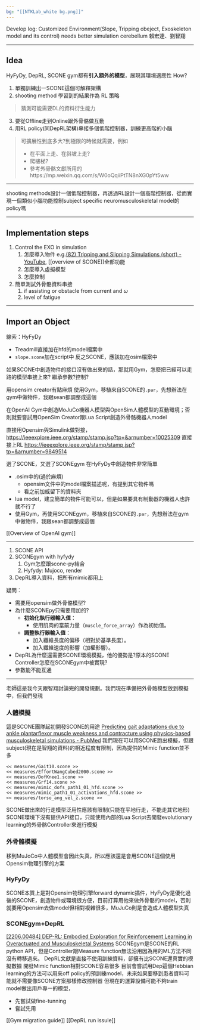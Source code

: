 ```yaml
---
bg: "[[NTKLab_white bg.png]]"
---
```


<style>
    .reveal {
        font-family: 'Times New Roman', '標楷體';
        font-size: 30px;
        text-align: left;
        color: black;
        background-size: cover;
        background-position: center;
    }
	.reveal h1,
	.reveal h2,
	.reveal h3,
	.reveal h4,
	.reveal h5,
	.reveal h6 {
	  font-family: 'Times New Roman', '標楷體';
	  color: black;
	  %%text-transform: lowercase%%;
	  text-transform: capitalize;
	}
	.with-border{
		border: 1px solid red;
	}
</style>
<grid drag="60 10" drop="-3 40">
Develop log: Customized Environment(Slope, Tripping obeject, Exoskeleton model and its control) needs better simulation cerebellum
<!-- element style="font-size: 35px;align: left; text-align: left;color: white"-->
</grid>

<grid drag="50 10" drop="40 70">
賴宏達、劉智翔
<!-- element style="font-size: 40px;align: right; text-align: right"-->
</grid>

<!-- slide bg="../NTKLab_white bg_cover_resize.png"-->

---
## Idea
HyFyDy, DepRL, SCONE gym都有**引入額外的模型**，展現其環境適應性
How?
1. 單獨訓練出一SCONE這個可解釋架構
2. shooting method 學習到的結果作為 RL 策略
>猜測可能需要DL的資料衍生能力
3. 要從Offline走到Online跟外骨骼做互動
4. 用RL policy(同DepRL架構)串接多個低階控制器，訓練更高階的小腦
>可擴展性到底多大?到極限的時候就需要，例如
>- 在平面上走、在斜坡上走?
>- 爬樓梯?
>- 參考外骨骼文獻所用的https://mp.weixin.qq.com/s/W0oQqiiPtTN8nXG0pYt5ww

---
shooting methods設計一個低階控制器，再透過RL設計一個高階控制器，從而實現一個類似小腦功能控制subject specific neuromusculoskeletal model的policy嗎

---
## Implementation steps
1. Control the EXO in simulation
	1. 怎麼導入物件 e.g.[(82) Tripping and Slipping Simulations (short) - YouTube](https://www.youtube.com/watch?v=MudlYgzAxro), [[overview of SCONE]]全部功能
	2. 怎麼導入虛擬模型
	3. 怎麼控制
2. 簡單測試外骨骼資料串接
	1. if assisting or obstacle from current and $\omega$ 
	2. level of fatigue

---
## Import an Object
線索：HyFyDy
- Treadmill直接加在hfd的model檔案中
- `slope.scone`加在script中
反之SCONE，應該加在osim檔案中

如果SCONE中創造物件的接口沒有做出來的話，那就用Gym，怎麼把已經可以走路的模型串接上來?
繼承參數?控制?

用opensim creator有點麻煩
使用Gym，移植來自SCONE的`.par`，先想辦法在gym中做物件，我跟sean都調整成這個

在OpenAI Gym中創造MoJuCo機器人模型與OpenSim人體模型的互動環境；否則就要嘗試用OpenSim Creator跟Lua Script創造外骨骼機器人model

直接用Opensim與Simulink做對接，
https://ieeexplore.ieee.org/stamp/stamp.jsp?tp=&arnumber=10025309
直接接上RL
https://ieeexplore.ieee.org/stamp/stamp.jsp?tp=&arnumber=9849514

選了SCONE，又選了SCONEgym
在HyFyDy中創造物件非常簡單
- .osim中的(過於麻煩)
	- opensim文件中的model檔案描述呢，有提到其它物件嗎
	- 看之前加威留下的資料夾
- lua model，建立簡單的物件可能可以，但是如果要具有制動器的機器人也許就不行了
- 使用Gym，再使用SCONEgym，移植來自SCONE的`.par`，先想辦法在gym中做物件，我跟sean都調整成這個

[[Overview of OpenAI gym]]

---
1. SCONE API
2. SCONEgym with hyfydy
	1. Gym怎麼跟scone-py結合
	2. Hyfydy: Mujoco, render
4. DepRL導入資料，把所有mimic都用上

疑問：
- 需要用opensim做外骨骼模型?
- 為什麼SCONEpy只需要用加的?
	- **初始化執行器輸入值**：
		- 使用肌肉的當前力量（`muscle_force_array`）作為初始值。
	- **調整執行器輸入值**：
		- 加入纖維長度的偏移（相對於基準長度）。
		- 加入纖維速度的影響（加權影響）。
- DepRL為什麼還需要SCONE環境模擬，他的優勢是?原本的SCONE Controller怎麼在SCONEgym中被實現?
- 參數能不能互通

---

老師這是我今天跟智翔討論完的開發規劃。我們現在準備把外骨骼模型放到模擬中，但我們發現
### 人體模擬
這是SCONE團隊起初開發SCONE的用途 [Predicting gait adaptations due to ankle plantarflexor muscle weakness and contracture using physics-based musculoskeletal simulations - PubMed](https://pubmed.ncbi.nlm.nih.gov/31589597/)
我們現在可以用SCONE跑出模擬，但跟subject(現在是智翔的資料)的相近程度有限制，因為提供的Mimic function並不多
```
<< measures/Gait10.scone >>
<< measures/EffortWangCubed2000.scone >>
<< measures/DofKnee1.scone >>
<< measures/Grf14.scone >>
<< measures/mimic_dofs_path1_01_hfd.scone >>
<< measures/mimic_path1_01_activations_hfd.scone >>
<< measures/torso_ang_vel_z.scone >>
```
SCONE做出來的行走模型泛用性應該有限制(只能在平地行走，不能走其它地形)
SCONE環境下沒有提供API接口，只能使用內部的Lua Script去開發evolutionary learning的外骨骼Controller來進行模擬

### 外骨骼模擬
移到MuJoCo中人體模型會因此失真，所以應該還是會用SCONE這個使用Opensim物理引擎的方案
### HyFyDy
SCONE本質上是對Opensim物理引擎forward dynamic插件，HyFyDy是優化過後的SCONE，創造物件或環境很方便，目前打算用他來做外骨骼的model，否則就要用Opensim去做model但相對複雜很多，MuJuCo則是會造成人體模型失真
### SCONEgym+DepRL
[[2206.00484] DEP-RL: Embodied Exploration for Reinforcement Learning in Overactuated and Musculoskeletal Systems](https://arxiv.org/abs/2206.00484)
SCONEgym是SCONE的RL python API，但是Controller跟Measure function無法沿用因為用的ML方法不同沒有轉移過來。
DepRL文獻是直接不使用訓練資料，卻擁有比SCONE還真實的模擬數據
開發Mimic function相對SCONE容易很多
目前會嘗試用Dep這個Hebbian learning的方法可以用來off policy的預訓練model，未來如果要移到患者資料可能就不需要像SCONE方案那樣修改控制器
但現在的運算設備可能不夠train model做出用戶專一的模型，
- 先嘗試做fine-tunning
- 嘗試先用

[[Gym migration guide]]
[[DepRL run issule]]